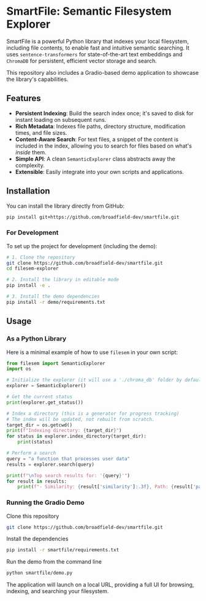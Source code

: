 # SmartFile: Semantic Filesystem Explorer

SmartFile is a powerful Python library that indexes your local filesystem, including file contents, to enable fast and intuitive semantic searching. It uses `sentence-transformers` for state-of-the-art text embeddings and `ChromaDB` for persistent, efficient vector storage and search.

This repository also includes a Gradio-based demo application to showcase the library's capabilities.

## Features

-   **Persistent Indexing**: Build the search index once; it's saved to disk for instant loading on subsequent runs.
-   **Rich Metadata**: Indexes file paths, directory structure, modification times, and file sizes.
-   **Content-Aware Search**: For text files, a snippet of the content is included in the index, allowing you to search for files based on what's *inside* them.
-   **Simple API**: A clean `SemanticExplorer` class abstracts away the complexity.
-   **Extensible**: Easily integrate into your own scripts and applications.

## Installation

You can install the library directly from GitHub:

```bash
pip install git+https://github.com/broadfield-dev/smartfile.git
```

### For Development

To set up the project for development (including the demo):

```bash
# 1. Clone the repository
git clone https://github.com/broadfield-dev/smartfile.git
cd filesem-explorer

# 2. Install the library in editable mode
pip install -e .

# 3. Install the demo dependencies
pip install -r demo/requirements.txt
```

## Usage

### As a Python Library

Here is a minimal example of how to use `filesem` in your own script:

```python
from filesem import SemanticExplorer
import os

# Initialize the explorer (it will use a './chroma_db' folder by default)
explorer = SemanticExplorer()

# Get the current status
print(explorer.get_status())

# Index a directory (this is a generator for progress tracking)
# The index will be updated, not rebuilt from scratch.
target_dir = os.getcwd()
print(f"Indexing directory: {target_dir}")
for status in explorer.index_directory(target_dir):
    print(status)

# Perform a search
query = "a function that processes user data"
results = explorer.search(query)

print(f"\nTop search results for: '{query}'")
for result in results:
    print(f"- Similarity: {result['similarity']:.3f}, Path: {result['path']}")
```

### Running the Gradio Demo
Clone this repository
```bash
git clone https://github.com/broadfield-dev/smartfile.git
```

Install the dependencies 
```bash
pip install -r smartfile/requirements.txt
```

Run the demo from the command line
```bash
python smartfile/demo.py
```

The application will launch on a local URL, providing a full UI for browsing, indexing, and searching your filesystem.
